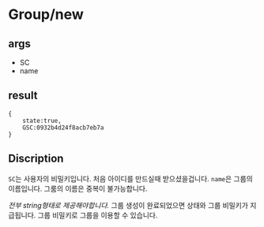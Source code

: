 # Group/new

## args

- SC
- name

## result

```
{
    state:true,
    GSC:0932b4d24f8acb7eb7a
}
```

## Discription

`SC`는 사용자의 비밀키입니다. 처음 아이디를 만드실때 받으셨을겁니다.
`name`은 그룹의 이름입니다. 그룸의 이름은 중복이 불가능합니다.

*전부 string형태로 제공해야합니다.* 그룹 생성이 완료되었으면 상태와 그룹 비밀키가 지급됩니다. 그룹 비밀키로 그룹을 이용할 수 있습니다.